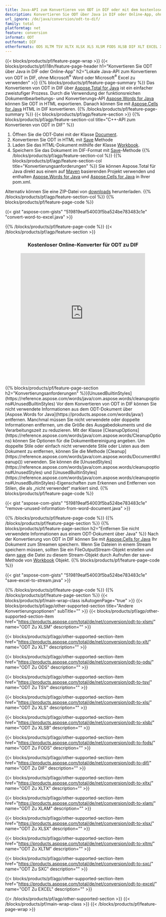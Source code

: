 ```yaml
---
title: Java-API zum Konvertieren von ODT in DIF oder mit dem kostenlosen Online Converter
description: Konvertieren Sie ODT über Java in DIF oder Online-App, ohne Microsoft Word oder Microsoft Excel zu verwenden oder online. Testen Sie schnell den kostenlosen POT-zu-CSV-Online-Konverter, bevor Sie den Code integrieren. 
url_ignore: /de/java/conversion/odt-to-dif/
family: total
platformtag: net
feature: conversion
informat: ODT
outformat: DIF
otherformats: ODS XLTM TSV XLTX XLSX XLS XLSM FODS XLSB DIF XLT EXCEL XLAM SXC
---
```

{{< blocks/products/pf/feature-page-wrap >}}
{{< blocks/products/pf/i18n/feature-page-header h1="Konvertieren Sie ODT über Java in DIF oder Online-App" h2="Lokale Java-API zum Konvertieren von ODT in DIF, ohne Microsoft<sup>&reg;</sup> Word oder Microsoft<sup>&reg;</sup> Excel zu verwenden" >}}
{{% blocks/products/pf/feature-page-summary %}}
Das Konvertieren von ODT in DIF über [Aspose.Total for Java](https://products.aspose.com/total/java/) ist ein einfacher zweistufiger Prozess. Durch die Verwendung der funktionsreichen Dokumentbearbeitungs- und Konvertierungs-API [Aspose.Words for Java](https://products.aspose.com/words/java/) können Sie ODT in HTML exportieren. Danach können Sie mit [Aspose.Cells for Java](https://products.aspose.com/cells/java/) HTML in DIF konvertieren.
{{% /blocks/products/pf/feature-page-summary  %}}
{{< blocks/products/pf/agp/feature-section >}}
{{% blocks/products/pf/agp/feature-section-col title="C++-API zum Konvertieren von ODT in DIF" %}}
1. Öffnen Sie die ODT-Datei mit der Klasse [Document](https://reference.aspose.com/words/java/com.aspose.words/Document).
2. Konvertieren Sie ODT in HTML mit [Save](https://reference.aspose.com/words/java/com.aspose.words/Document#save(java.lang.String,com.aspose.words.SaveOptions)) Methode
3. Laden Sie das HTML-Dokument mithilfe der Klasse [Workbook](https://reference.aspose.com/cells/java/com.aspose.cells/Workbook).
4. Speichern Sie das Dokument im DIF-Format mit [Save](https://reference.aspose.com/cells/java/com.aspose.cells/workbook#save(java.lang.String.%20com.aspose.cells.SaveOptions))-Methode
{{% /blocks/products/pf/agp/feature-section-col %}}
{{% blocks/products/pf/agp/feature-section-col title="Konvertierungsanforderungen" %}}
Sie können Aspose.Total für Java direkt aus einem auf [Maven](https://releases.aspose.com/total/java/) basierenden Projekt verwenden und enthalten [Aspose.Words for Java](https://docs.aspose.com/words/java/installation/) und [Aspose.Cells for Java](https://docs.aspose.com/cells/java/installation/) in Ihrer pom.xml.

Alternativ können Sie eine ZIP-Datei von [downloads](https://releases.aspose.comtotal/java) herunterladen.
{{% /blocks/products/pf/agp/feature-section-col %}}
{{% blocks/products/pf/feature-page-code %}}

{{< gist "aspose-com-gists" "519819eaf54003f5ba524be783483c1e" "convert-word-to-excel.java" >}}


{{% /blocks/products/pf/feature-page-code %}}
{{< /blocks/products/pf/agp/feature-section >}}
<div class="container-fluid agp-content bg-white aboutfile box-1 vh100 section nopbtm">
<div class=container>
<div class=row>
<div class="demobox tc col-md-12 padding-0" align="center">

<h3>Kostenloser Online-Konverter für ODT zu DIF</h3>

<iframe style="border: none; height: 426px;" scrolling="no" src="https://total-conversion-app-65z5r2lp.qa.k8s.dynabic.com/?to=dif&from=odt" id="child-iframe" width="80%"></iframe>

</div></div>
</div></div>
{{% blocks/products/pf/feature-page-section  h2="Konvertierungsanforderungen" %}}[UnusedBuiltinStyles](https://reference.aspose.com/words/java/com.aspose.words/cleanupoptions#UnusedBuiltinStyles)
Vor dem Konvertieren von ODT in DIF können Sie nicht verwendete Informationen aus dem ODT-Dokument über [Aspose.Words for Java](https://products.aspose.com/words/java/) entfernen. Manchmal müssen Sie nicht verwendete oder doppelte Informationen entfernen, um die Größe des Ausgabedokuments und die Verarbeitungszeit zu reduzieren. Mit der Klasse [CleanupOptions](https://reference.aspose.com/words/java/com.aspose.words/CleanupOptions) können Sie Optionen für die Dokumentbereinigung angeben. Um doppelte Stile oder einfach nicht verwendete Stile oder Listen aus dem Dokument zu entfernen, können Sie die Methode [Cleanup](https://reference.aspose.com/words/java/com.aspose.words/Document#cleanup()) verwenden. Sie können die [UnusedStyles](https://reference.aspose.com/words/java/com.aspose.words/cleanupoptions#UnusedStyles) und [UnusedBuiltinStyles](https://reference.aspose.com/words/java/com.aspose.words/cleanupoptions#UnusedBuiltinStyles)-Eigenschaften zum Erkennen und Entfernen von Stilen, die als „nicht verwendet“ markiert sind.  
{{% blocks/products/pf/feature-page-code %}}

{{< gist "aspose-com-gists" "519819eaf54003f5ba524be783483c1e" "remove-unused-information-from-word-document.java" >}}

{{% /blocks/products/pf/feature-page-code  %}}
{{% /blocks/products/pf/feature-page-section %}}
{{% blocks/products/pf/feature-page-section  h2="Entfernen Sie nicht verwendete Informationen aus einem ODT-Dokument über Java" %}}
Nach der Konvertierung von ODT in DIF können Sie mit [Aspose.Cells for Java](https://products.aspose.com/cells/java/) Ihr Dokument zum Streamen speichern. Wenn Sie Dateien in einem Stream speichern müssen, sollten Sie ein FileOutputStream-Objekt erstellen und dann [save](https://reference.aspose.com/cells/java/com.aspose.cells/workbook#save(java.io.OutputStream.%20com.aspose.cells.SaveOptions)) die Datei zu diesem Stream-Objekt durch Aufrufen der save-Methode von [Workbook](https://reference.aspose.com/cells/java/com.aspose.cells/Workbook) Objekt. 
{{% blocks/products/pf/feature-page-code %}}

{{< gist "aspose-com-gists" "519819eaf54003f5ba524be783483c1e" "save-excel-to-stream.java" >}}

{{% /blocks/products/pf/feature-page-code  %}}
{{% /blocks/products/pf/feature-page-section %}}
{{< blocks/products/pf/main-wrap-class isAutogenPage="true" >}}
{{< blocks/products/pf/agp/other-supported-section title="Andere Konvertierungsoptionen" subTitle="" >}}
{{< blocks/products/pf/agp/other-supported-section-item href="https://products.aspose.com/total/de/net/conversion/odt-to-xlsm/" name="ODT Zu XLSM" description="" >}}

{{< blocks/products/pf/agp/other-supported-section-item href="https://products.aspose.com/total/de/net/conversion/odt-to-xlt/" name="ODT Zu XLT" description="" >}}

{{< blocks/products/pf/agp/other-supported-section-item href="https://products.aspose.com/total/de/net/conversion/odt-to-ods/" name="ODT Zu ODS" description="" >}}

{{< blocks/products/pf/agp/other-supported-section-item href="https://products.aspose.com/total/de/net/conversion/odt-to-tsv/" name="ODT Zu TSV" description="" >}}

{{< blocks/products/pf/agp/other-supported-section-item href="https://products.aspose.com/total/de/net/conversion/odt-to-xls/" name="ODT Zu XLS" description="" >}}

{{< blocks/products/pf/agp/other-supported-section-item href="https://products.aspose.com/total/de/net/conversion/odt-to-xlsb/" name="ODT Zu XLSB" description="" >}}

{{< blocks/products/pf/agp/other-supported-section-item href="https://products.aspose.com/total/de/net/conversion/odt-to-fods/" name="ODT Zu FODS" description="" >}}

{{< blocks/products/pf/agp/other-supported-section-item href="https://products.aspose.com/total/de/net/conversion/odt-to-dif/" name="ODT Zu DIF" description="" >}}

{{< blocks/products/pf/agp/other-supported-section-item href="https://products.aspose.com/total/de/net/conversion/odt-to-xltx/" name="ODT Zu XLTX" description="" >}}

{{< blocks/products/pf/agp/other-supported-section-item href="https://products.aspose.com/total/de/net/conversion/odt-to-xlam/" name="ODT Zu XLAM" description="" >}}

{{< blocks/products/pf/agp/other-supported-section-item href="https://products.aspose.com/total/de/net/conversion/odt-to-xlsx/" name="ODT Zu XLSX" description="" >}}

{{< blocks/products/pf/agp/other-supported-section-item href="https://products.aspose.com/total/de/net/conversion/odt-to-xltm/" name="ODT Zu XLTM" description="" >}}

{{< blocks/products/pf/agp/other-supported-section-item href="https://products.aspose.com/total/de/net/conversion/odt-to-sxc/" name="ODT Zu SXC" description="" >}}

{{< blocks/products/pf/agp/other-supported-section-item href="https://products.aspose.com/total/de/net/conversion/odt-to-excel/" name="ODT Zu EXCEL" description="" >}}


{{< /blocks/products/pf/agp/other-supported-section >}}
{{< /blocks/products/pf/main-wrap-class >}}
{{< /blocks/products/pf/feature-page-wrap >}}